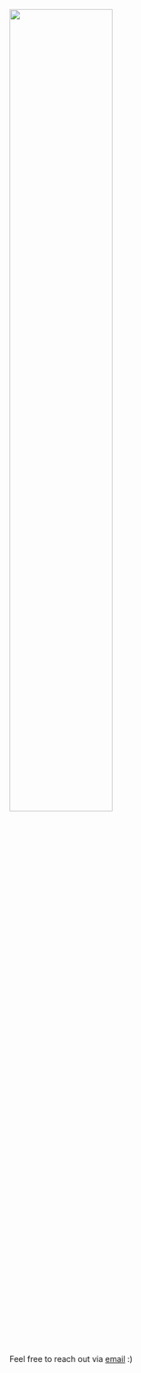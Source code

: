 <a target="_blank" href=""></a><img src="https://github.com/issambenhida/issambenhida/blob/main/images/welcome.gif?raw=true" height="60%" width="60%" alt="">

Feel free to reach out via <a href="mailto:issam.benhida.911@gmail.com">email</a> :)

<!---
IssamBenhida/IssamBenhida is a ✨ special ✨ repository because its `README.md` (this file) appears on your GitHub profile.
You can click the Preview link to take a look at your changes.
--->
